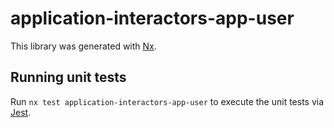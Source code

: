 # application-interactors-app-user

This library was generated with [Nx](https://nx.dev).

## Running unit tests

Run `nx test application-interactors-app-user` to execute the unit tests via [Jest](https://jestjs.io).
